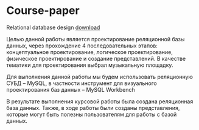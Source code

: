 # Course-paper
Relational database design [download](https://github.com/BogdanKononenko/Course-paper/files/7420735/Relational.database.design.pdf)

  Целью данной работы является проектирование реляционной базы
данных, через прохождение 4 последовательных этапов: концептуальное
проектирование, логическое проектирование, физическое проектирование и
создание представлений. В качестве тематики для проектирования выбрал музыкальную площадку.

  Для выполнения данной работы мы будем использовать реляционную
СУБД – MySQL, в частности инструмент для визуального проектирования
баз данных – MySQL Workbench

  В результате выполнения курсовой работы была создана реляционная
база данных. Также, в ходе работы были созданы представления,
которые могут быть полезны пользователям для работы с базой данных.
